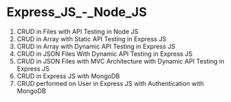 # Express_JS_-_Node_JS

1. CRUD in Files with API Testing in Node JS
2. CRUD in Array with Static API Testing in Express JS
3. CRUD in Array with Dynamic API Testing in Express JS
4. CRUD in JSON Files With Dynamic API Testing in Express JS
5. CRUD in JSON Files with MVC Architecture with Dynamic API Testing in Express JS
6. CRUD in Express JS with MongoDB 
7. CRUD performed on User in Express JS with Authentication with MongoDB 

